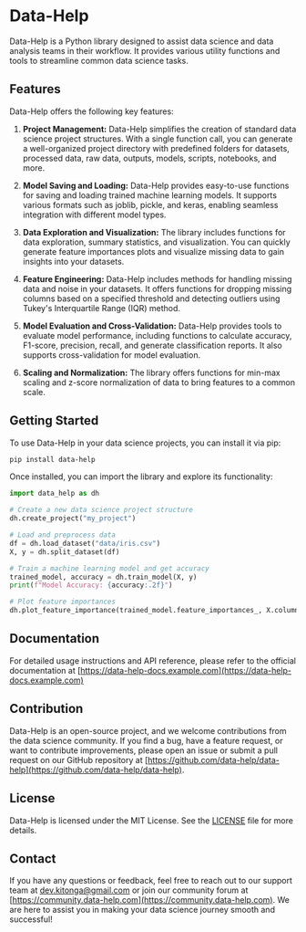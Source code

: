 # Data-Help

Data-Help is a Python library designed to assist data science and data analysis teams in their workflow. It provides various utility functions and tools to streamline common data science tasks.

## Features

Data-Help offers the following key features:

1. **Project Management:** Data-Help simplifies the creation of standard data science project structures. With a single function call, you can generate a well-organized project directory with predefined folders for datasets, processed data, raw data, outputs, models, scripts, notebooks, and more.

2. **Model Saving and Loading:** Data-Help provides easy-to-use functions for saving and loading trained machine learning models. It supports various formats such as joblib, pickle, and keras, enabling seamless integration with different model types.

3. **Data Exploration and Visualization:** The library includes functions for data exploration, summary statistics, and visualization. You can quickly generate feature importances plots and visualize missing data to gain insights into your datasets.

4. **Feature Engineering:** Data-Help includes methods for handling missing data and noise in your datasets. It offers functions for dropping missing columns based on a specified threshold and detecting outliers using Tukey's Interquartile Range (IQR) method.

5. **Model Evaluation and Cross-Validation:** Data-Help provides tools to evaluate model performance, including functions to calculate accuracy, F1-score, precision, recall, and generate classification reports. It also supports cross-validation for model evaluation.

6. **Scaling and Normalization:** The library offers functions for min-max scaling and z-score normalization of data to bring features to a common scale.

## Getting Started

To use Data-Help in your data science projects, you can install it via pip:

```bash
pip install data-help
```

Once installed, you can import the library and explore its functionality:

```python
import data_help as dh

# Create a new data science project structure
dh.create_project("my_project")

# Load and preprocess data
df = dh.load_dataset("data/iris.csv")
X, y = dh.split_dataset(df)

# Train a machine learning model and get accuracy
trained_model, accuracy = dh.train_model(X, y)
print(f"Model Accuracy: {accuracy:.2f}")

# Plot feature importances
dh.plot_feature_importance(trained_model.feature_importances_, X.columns)
```

## Documentation

For detailed usage instructions and API reference, please refer to the official documentation at [https://data-help-docs.example.com](https://data-help-docs.example.com)

## Contribution

Data-Help is an open-source project, and we welcome contributions from the data science community. If you find a bug, have a feature request, or want to contribute improvements, please open an issue or submit a pull request on our GitHub repository at [https://github.com/data-help/data-help](https://github.com/data-help/data-help).

## License

Data-Help is licensed under the MIT License. See the [LICENSE](https://github.com/data-help/data-help/blob/main/LICENSE) file for more details.

## Contact

If you have any questions or feedback, feel free to reach out to our support team at dev.kitonga@gmail.com or join our community forum at [https://community.data-help.com](https://community.data-help.com). We are here to assist you in making your data science journey smooth and successful!
